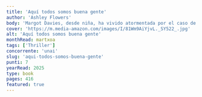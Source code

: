 ```yaml
---
title: 'Aquí todos somos buena gente'
author: 'Ashley Flowers'
body: 'Margot Davies, desde niña, ha vivido atormentada por el caso de la pequeña January, una amiga de la infancia cuyo asesinato nunca fue resuelto. Veinte años después, convertida en periodista, se ve obligada a volver a su pueblo natal, un lugar opresivo del que siempre quiso huir, para cuidar de su tío enfermo.'
cover: 'https://m.media-amazon.com/images/I/81Wm9AiYjvL._SY522_.jpg'
alt: 'Aquí todos somos buena gente'
monthRead: martxoa
tags: ['Thriller']
concorrente: 'unai'
slug: 'aqui-todos-somos-buena-gente'
punti: 7
yearRead: 2025
type: book
pages: 416
featured: true
---
```

